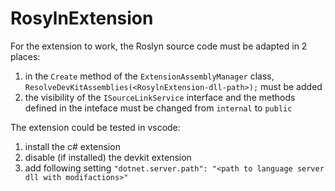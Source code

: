 # RosylnExtension

For the extension to work, the Roslyn source code must be adapted in 2 places:
1. in the `Create` method of the `ExtensionAssemblyManager` class, `ResolveDevKitAssemblies(<RosylnExtension-dll-path>);` must be added
2. the visibility of the `ISourceLinkService` interface and the methods defined in the inteface must be changed from `internal` to `public`

The extension could be tested in vscode:
1. install the c# extension
2. disable (if installed) the devkit extension
3. add following setting `"dotnet.server.path": "<path to language server dll with modifactions>"`
